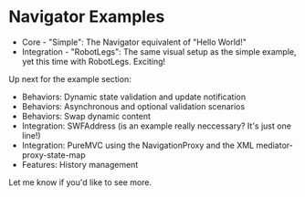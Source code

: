 # Navigator Examples

* Core - "Simple": The Navigator equivalent of "Hello World!"
* Integration - "RobotLegs": The same visual setup as the simple example, yet this time with RobotLegs. Exciting!

Up next for the example section:

* Behaviors: Dynamic state validation and update notification
* Behaviors: Asynchronous and optional validation scenarios
* Behaviors: Swap dynamic content
* Integration: SWFAddress (is an example really neccessary? It's just one line!)
* Integration: PureMVC using the NavigationProxy and the XML mediator-proxy-state-map
* Features: History management

Let me know if you'd like to see more.